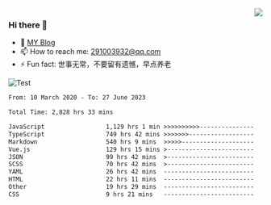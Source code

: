 <img align='right' src='https://github-readme-stats.vercel.app/api?username=niaogege&show_icons=true&theme=radical'/>

### Hi there 👋

- 🌱 [MY Blog](https://bythewayer.com/)
- 📫 How to reach me: 291003932@qq.com
- ⚡ Fun fact:  世事无常，不要留有遗憾，早点养老

![Test](https://github-readme-stats.vercel.app/api/top-langs/?username=niaogege&layout=compact)

<!--START_SECTION:waka-->

```txt
From: 10 March 2020 - To: 27 June 2023

Total Time: 2,828 hrs 33 mins

JavaScript                 1,129 hrs 1 min >>>>>>>>>>---------------   39.92 %
TypeScript                 749 hrs 42 mins >>>>>>>------------------   26.50 %
Markdown                   540 hrs 9 mins  >>>>>--------------------   19.10 %
Vue.js                     129 hrs 15 mins >------------------------   04.57 %
JSON                       99 hrs 42 mins  >------------------------   03.53 %
SCSS                       70 hrs 42 mins  >------------------------   02.50 %
YAML                       26 hrs 42 mins  -------------------------   00.94 %
HTML                       22 hrs 11 mins  -------------------------   00.78 %
Other                      19 hrs 29 mins  -------------------------   00.69 %
CSS                        9 hrs 21 mins   -------------------------   00.33 %
```

<!--END_SECTION:waka-->
